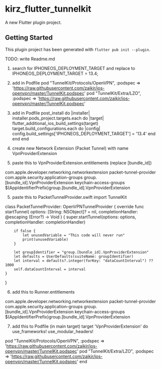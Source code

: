 # kirz_flutter_tunnelkit

A new Flutter plugin project.

## Getting Started

This plugin project has been generated with `flutter pub init --plugin`.

TODO: write Readme.md

1. search for IPHONEOS_DEPLOYMENT_TARGET and replace to IPHONEOS_DEPLOYMENT_TARGET = 13.4;

2. add in Podfile
  pod "TunnelKit/Protocols/OpenVPN", :podspec => 'https://raw.githubusercontent.com/zaikir/ios-openvpn/master/TunnelKit.podspec'
  pod "TunnelKit/Extra/LZO", :podspec => 'https://raw.githubusercontent.com/zaikir/ios-openvpn/master/TunnelKit.podspec'

3. add in Podfile
post_install do |installer|
  installer.pods_project.targets.each do |target|
    flutter_additional_ios_build_settings(target)
    target.build_configurations.each do |config|
      config.build_settings['IPHONEOS_DEPLOYMENT_TARGET'] = '13.4'
    end
  end
end

3. create new Network Extension (Packet Tunnel) with name VpnProviderExtension

4. paste this to VpnProviderExtension.entitlements (replace [bundle_id])
<?xml version="1.0" encoding="UTF-8"?>
<!DOCTYPE plist PUBLIC "-//Apple//DTD PLIST 1.0//EN" "http://www.apple.com/DTDs/PropertyList-1.0.dtd">
<plist version="1.0">
<dict>
	<key>com.apple.developer.networking.networkextension</key>
	<array>
		<string>packet-tunnel-provider</string>
	</array>
	<key>com.apple.security.application-groups</key>
	<array>
		<string>group.[bundle_id].VpnProviderExtension</string>
	</array>
	<key>keychain-access-groups</key>
	<array>
		<string>$(AppIdentifierPrefix)group.[bundle_id].VpnProviderExtension</string>
	</array>
</dict>
</plist>

5. paste this to PacketTunnelProvider.swift
import TunnelKit

class PacketTunnelProvider: OpenVPNTunnelProvider {
    override func startTunnel(
        options: [String: NSObject]? = nil,
        completionHandler: @escaping (Error?) -> Void
    ) {
        super.startTunnel(options: options, completionHandler: completionHandler)
        
        if false {
            let unusedVariable = "This code will never run"
            print(unusedVariable)
        }
        
        let groupIdentifier = "group.[bundle_id].VpnProviderExtension"
        let defaults = UserDefaults(suiteName: groupIdentifier)
        let interval = defaults?.integer(forKey: "dataCountInterval") ?? 1000
        self.dataCountInterval = interval
    }
}

6. add this to Runner.entitlements

<key>com.apple.developer.networking.networkextension</key>
<array>
  <string>packet-tunnel-provider</string>
</array>
<key>com.apple.security.application-groups</key>
<array>
  <string>group.[bundle_id].VpnProviderExtension</string>
</array>
<key>keychain-access-groups</key>
<array>
  <string>$(AppIdentifierPrefix)group.[bundle_id].VpnProviderExtension</string>
</array>

7. add this to Podfile (in main target)
target 'VpnProviderExtension' do
  use_frameworks!
  use_modular_headers!

  pod "TunnelKit/Protocols/OpenVPN", :podspec => 'https://raw.githubusercontent.com/zaikir/ios-openvpn/master/TunnelKit.podspec'
  pod "TunnelKit/Extra/LZO", :podspec => 'https://raw.githubusercontent.com/zaikir/ios-openvpn/master/TunnelKit.podspec'
end


